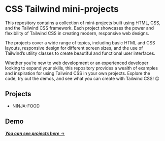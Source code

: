 # CSS Tailwind mini-projects

This repository contains a collection of mini-projects built using HTML, CSS, and the Tailwind CSS framework. Each project showcases the power and flexibility of Tailwind CSS in creating modern, responsive web designs.

The projects cover a wide range of topics, including basic HTML and CSS layouts, responsive design for different screen sizes, and the use of Tailwind’s utility classes to create beautiful and functional user interfaces.

Whether you’re new to web development or an experienced developer looking to expand your skills, this repository provides a wealth of examples and inspiration for using Tailwind CSS in your own projects. Explore the code, try out the demos, and see what you can create with Tailwind CSS! 😊

## Projects

- NINJA-FOOD

## Demo

[**_You can see projects here_** &rarr;](https://tailwind-css-projects-23s.pages.dev/)
